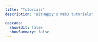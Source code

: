 ```yaml
---
title: "Tutorials"
description: "BitHappy's Web3 tutorials"

cascade:
  showEdit: false
  showSummary: false
---
```

